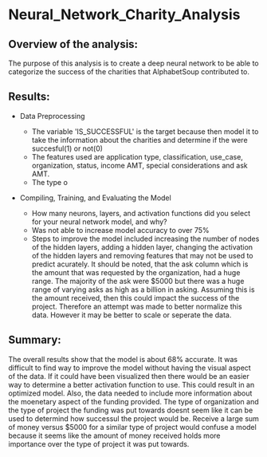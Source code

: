 # Neural_Network_Charity_Analysis

## Overview of the analysis: 
The purpose of this analysis is to create a deep neural network to be able to categorize the success of the charities that AlphabetSoup contributed to. 

## Results: 
- Data Preprocessing
  - The variable 'IS_SUCCESSFUL' is the target because then model it to take the information about the charities and determine if the were succesful(1) or not(0)
  - The features used are application type, classification, use_case, organization, status, income AMT, special considerations and ask AMT.
  - The type o

- Compiling, Training, and Evaluating the Model
  - How many neurons, layers, and activation functions did you select for your neural network model, and why?
  - Was not able to increase model accuracy to over 75%
  - Steps to improve the model included increasing the number of nodes of the hidden layers, adding a hidden layer, changing the activation of the hidden layers and        removing features that may not be used to predict acurately. It should be noted, that the ask column which is the amount that was requested by the organization, had a huge range. The majority of the ask were $5000 but there was a huge range of varying asks as high as a billion in asking. Assuming this is the amount received, then this could impact the success of the project. Therefore an attempt was made to better normalize this data. However it may be better to scale or seperate the data.  

## Summary: 
The overall results show that the model is about 68% accurate. It was difficult to find way to improve the model without having the visual aspect of the data. If it could have been visualized then there would be an easier way to determine a better activation function to use. This could result in an optimized model. Also, the data needed to include more information about the moenetary aspect of the funding provided. The type of organization and the type of project the funding was put towards doesnt seem like it can be used to determind how successul the project would be. Receive a large sum of money versus $5000 for a similar type of project would confuse a model because it seems like the amount of money received holds more importance over the type of project it was put towards. 
